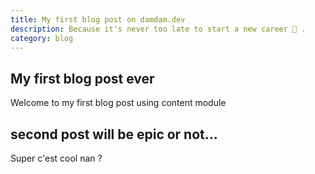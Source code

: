 ```yaml
---
title: My first blog post on damdam.dev
description: Because it's never too late to start a new career 👋 .
category: blog
---
```


## My first blog post ever

Welcome to my first blog post using content module

## second post will be epic or not…

Super c'est cool nan ?
